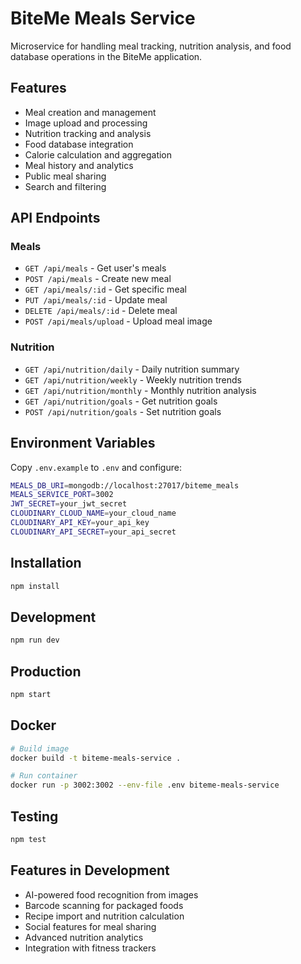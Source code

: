 # BiteMe Meals Service

Microservice for handling meal tracking, nutrition analysis, and food database operations in the BiteMe application.

## Features

- Meal creation and management
- Image upload and processing
- Nutrition tracking and analysis
- Food database integration
- Calorie calculation and aggregation
- Meal history and analytics
- Public meal sharing
- Search and filtering

## API Endpoints

### Meals
- `GET /api/meals` - Get user's meals
- `POST /api/meals` - Create new meal
- `GET /api/meals/:id` - Get specific meal
- `PUT /api/meals/:id` - Update meal
- `DELETE /api/meals/:id` - Delete meal
- `POST /api/meals/upload` - Upload meal image

### Nutrition
- `GET /api/nutrition/daily` - Daily nutrition summary
- `GET /api/nutrition/weekly` - Weekly nutrition trends
- `GET /api/nutrition/monthly` - Monthly nutrition analysis
- `GET /api/nutrition/goals` - Get nutrition goals
- `POST /api/nutrition/goals` - Set nutrition goals

## Environment Variables

Copy `.env.example` to `.env` and configure:

```bash
MEALS_DB_URI=mongodb://localhost:27017/biteme_meals
MEALS_SERVICE_PORT=3002
JWT_SECRET=your_jwt_secret
CLOUDINARY_CLOUD_NAME=your_cloud_name
CLOUDINARY_API_KEY=your_api_key
CLOUDINARY_API_SECRET=your_api_secret
```

## Installation

```bash
npm install
```

## Development

```bash
npm run dev
```

## Production

```bash
npm start
```

## Docker

```bash
# Build image
docker build -t biteme-meals-service .

# Run container
docker run -p 3002:3002 --env-file .env biteme-meals-service
```

## Testing

```bash
npm test
```

## Features in Development

- AI-powered food recognition from images
- Barcode scanning for packaged foods
- Recipe import and nutrition calculation
- Social features for meal sharing
- Advanced nutrition analytics
- Integration with fitness trackers

